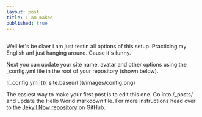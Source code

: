 ```yaml
---
layout: post
title: I am maked
published: true
---
```


##

Well let's be claer i am just testin all options of this setup. Practicing my English anf just hanging around. Cause it's funny.




Next you can update your site name, avatar and other options using the _config.yml file in the root of your repository (shown below).

![_config.yml]({{ site.baseurl }}/images/config.png)

The easiest way to make your first post is to edit this one. Go into /_posts/ and update the Hello World markdown file. For more instructions head over to the [Jekyll Now repository](https://github.com/barryclark/jekyll-now) on GitHub.
